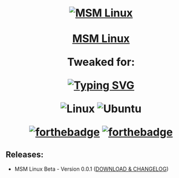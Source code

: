 <h1 align="center">
  <br>
  <a href="#"><img src="https://raw.githubusercontent.com/msm-linux/MSM-Linux-Release-Official/main/assets/welcome.png" alt="MSM Linux"></a>
  <br>
  <br>
  <u><b>MSM Linux</b></u>
  <br>
    <p align="center">
    Tweaked for:
<p>
<a href="https://git.io/typing-svg"><img src="https://readme-typing-svg.herokuapp.com?font=Fira+Code&pause=1000&center=true&width=900&lines=Performance;User+Experience;Usability;For+fun;A+nice+starting+point+into+Linux+world" alt="Typing SVG" /></a>





<p align="center">

![Linux](https://img.shields.io/badge/Linux-FCC624?style=for-the-badge&logo=linux&logoColor=black)
![Ubuntu](https://img.shields.io/badge/Ubuntu-E95420?style=for-the-badge&logo=ubuntu&logoColor=white)

</p>

<p align="center">

[![forthebadge](https://forthebadge.com/images/badges/does-not-contain-msg.svg)](https://forthebadge.com)
[![forthebadge](https://forthebadge.com/images/badges/you-didnt-ask-for-this.svg)](https://forthebadge.com)

</p>
</h1>

## Releases:
-   MSM Linux Beta - Version 0.0.1 (<a href="https://github.com/msm-linux/MSM-Linux-Release-Official/changelogs/version0.0.1-beta/">DOWNLOAD & CHANGELOG</a>)




